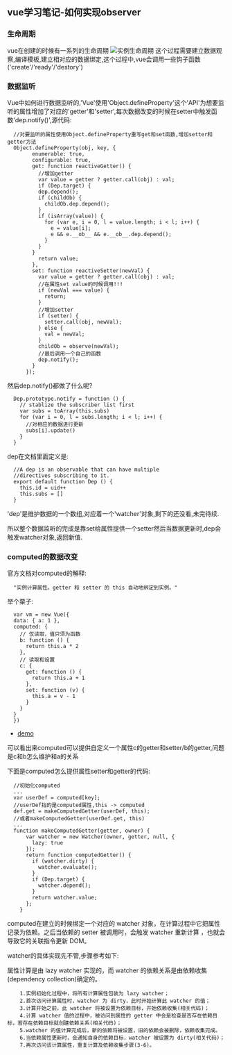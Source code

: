 ## vue学习笔记-如何实现observer

### 生命周期
vue在创建的时候有一系列的生命周期
![实例生命周期](http://cn.vuejs.org/images/lifecycle.png)
这个过程需要建立数据观察,编译模板,建立相对应的数据绑定,这个过程中,vue会调用一些钩子函数('create'/'ready'/'destory')

### 数据监听

Vue中如何进行数据监听的,'Vue'使用'Object.defineProperty'这个'API'为想要监听的属性增加了对应的'getter'和'setter',每次数据改变的时候在setter中触发函数'dep.notify()',源代码:
        
      //对要监听的属性使用Object.defineProperty重写get和set函数,增加setter和getter方法
      Object.defineProperty(obj, key, {
            enumerable: true,
            configurable: true,
            get: function reactiveGetter() {
              //增加getter
              var value = getter ? getter.call(obj) : val;
              if (Dep.target) {
              dep.depend();
              if (childOb) {
                childOb.dep.depend();
              }
              if (isArray(value)) {
                for (var e, i = 0, l = value.length; i < l; i++) {
                  e = value[i];
                  e && e.__ob__ && e.__ob__.dep.depend();
                }
              }
            }
              return value;
            },
            set: function reactiveSetter(newVal) {
              var value = getter ? getter.call(obj) : val;
              //在属性set value的时候调用!!!
              if (newVal === value) {
                return;
              }
              //增加setter
              if (setter) {
                setter.call(obj, newVal);
              } else {
                val = newVal;
              }
              childOb = observe(newVal);
              //最后调用一个自己的函数
              dep.notify();
            }
          });
        
然后dep.notify()都做了什么呢?
        
      Dep.prototype.notify = function () {
        // stablize the subscriber list first
        var subs = toArray(this.subs)
        for (var i = 0, l = subs.length; i < l; i++) {
          //对相应的数据进行更新
          subs[i].update()
        }
      }
        
dep在文档里面定义是:
        
      //A dep is an observable that can have multiple
      //directives subscribing to it.
      export default function Dep () {
        this.id = uid++
        this.subs = []
      }
        
'dep'是维护数据的一个数组,对应着一个'watcher'对象,剩下的还没看,未完待续.

所以整个数据监听的完成是靠set给属性提供一个setter然后当数据更新时,dep会触发watcher对象,返回新值.

### computed的数据改变

官方文档对computed的解释:


      "实例计算属性。getter 和 setter 的 this 自动地绑定到实例。"

举个栗子:

    
      var vm = new Vue({
      data: { a: 1 },
      computed: {
        // 仅读取，值只须为函数
        b: function () {
          return this.a * 2
        },
        // 读取和设置
        c: {
          get: function () {
            return this.a + 1
          },
          set: function (v) {
            this.a = v - 1
          }
        }
      }
      })
    
* [demo](http://www.songxuemeng.com/baidunuomi/demo/vue/computed.html)

可以看出来computed可以提供自定义一个属性c的getter和setter/b的getter,问题是c和b怎么维护和a的关系

下面是computed怎么提供属性setter和getter的代码:
    
      //初始化computed
      ...
      var userDef = computed[key];
      //userDef指的是computed属性,this -> computed
      def.get = makeComputedGetter(userDef, this);
      //或者makeComputedGetter(userDef.get, this)
      ...
      function makeComputedGetter(getter, owner) {
          var watcher = new Watcher(owner, getter, null, {
            lazy: true
          });
          return function computedGetter() {
            if (watcher.dirty) {
              watcher.evaluate();
            }
            if (Dep.target) {
              watcher.depend();
            }
            return watcher.value;
          };
        }
    
computed在建立的时候绑定一个对应的 watcher 对象，在计算过程中它把属性记录为依赖。之后当依赖的 setter 被调用时，会触发 watcher 重新计算 ，也就会导致它的关联指令更新 DOM。

watcher的具体实现先不管,步骤参考如下:

属性计算是由 lazy watcher 实现的，而 watcher 的依赖关系是由依赖收集(dependency collection)确定的。

        1.实例初始化过程中，将所有计算属性包装为 lazy watcher；
        2.首次访问计算属性时，watcher 为 dirty，此时开始计算此 watcher 的值；
        3.计算开始之前，此 watcher 将被设置为依赖目标，开始依赖收集(相关代码)；
        4.计算 watcher 值的过程中，被访问到属性的 getter 中会是检查是否存在依赖目标，若存在依赖目标就创建依赖关系(相关代码)；
        5.watcher 的值计算完成后，新的依赖将被设置，旧的依赖会被删除，依赖收集完成。
        6.当依赖属性更新时，会通知自身的依赖目标，watcher 被设置为 dirty(相关代码)；
        7.再次访问该计算属性，重复计算及依赖收集步骤(3-6)。
